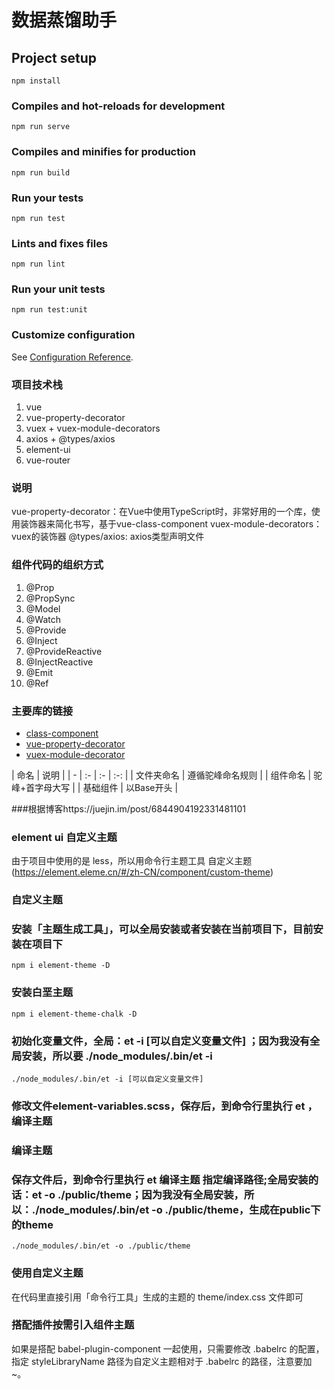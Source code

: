 # 数据蒸馏助手

## Project setup
```
npm install
```

### Compiles and hot-reloads for development
```
npm run serve
```

### Compiles and minifies for production
```
npm run build
```

### Run your tests
```
npm run test
```

### Lints and fixes files
```
npm run lint
```

### Run your unit tests
```
npm run test:unit
```

### Customize configuration
See [Configuration Reference](https://cli.vuejs.org/config/).

### 项目技术栈
  1. vue
  2. vue-property-decorator  
  3. vuex + vuex-module-decorators
  4. axios + @types/axios
  5. element-ui
  6. vue-router
### 说明
   vue-property-decorator：在Vue中使用TypeScript时，非常好用的一个库，使用装饰器来简化书写，基于vue-class-component
   vuex-module-decorators： vuex的装饰器
   @types/axios: axios类型声明文件

### 组件代码的组织方式
  1. @Prop
  2. @PropSync
  3. @Model
  4. @Watch
  5. @Provide
  6. @Inject
  7. @ProvideReactive
  8. @InjectReactive
  9. @Emit
  10. @Ref


### 主要库的链接
  * [class-component](https://npm.im/capsid)
  * [vue-property-decorator](https://github.com/kaorun343/vue-property-decorator#readme)
  * [vuex-module-decorator](https://github.com/championswimmer/vuex-module-decorators)

| 命名 | 说明 |
| - | :- | :- | :-: |
| 文件夹命名 | 遵循驼峰命名规则 |
| 组件命名 | 驼峰+首字母大写 |
| 基础组件 | 以Base开头 |

###根据博客https://juejin.im/post/6844904192331481101

### element ui 自定义主题
由于项目中使用的是 less，所以用命令行主题工具 自定义主题 (https://element.eleme.cn/#/zh-CN/component/custom-theme)

### 自定义主题
### 安装「主题生成工具」，可以全局安装或者安装在当前项目下，目前安装在项目下
```
npm i element-theme -D 
```
### 安装白垩主题
```
npm i element-theme-chalk -D
```

### 初始化变量文件，全局：et -i [可以自定义变量文件]  ；因为我没有全局安装，所以要 ./node_modules/.bin/et -i
```
./node_modules/.bin/et -i [可以自定义变量文件]    
```

### 修改文件element-variables.scss，保存后，到命令行里执行 et ，编译主题


### 编译主题
### 保存文件后，到命令行里执行 et 编译主题 指定编译路径;全局安装的话：et -o ./public/theme；因为我没有全局安装，所以：./node_modules/.bin/et -o ./public/theme，生成在public下的theme
```
./node_modules/.bin/et -o ./public/theme
```

###  使用自定义主题
在代码里直接引用「命令行工具」生成的主题的 theme/index.css 文件即可
### 搭配插件按需引入组件主题
如果是搭配 babel-plugin-component 一起使用，只需要修改 .babelrc 的配置，指定 styleLibraryName 路径为自定义主题相对于 .babelrc 的路径，注意要加 ~。
